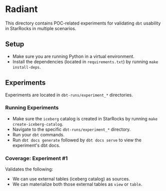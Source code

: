  # Radiant
 
This directory contains POC-related experiments for validating `dbt` usability in StarRocks in multiple scenarios. 

## Setup

- Make sure you are running Python in a virtual environment.
- Install the dependencies (located in `requirements.txt`) by running `make install-deps`.

## Experiments

Experiments are located in `dbt-runs/experiment_*` directories.

### Running Experiments

- Make sure the `iceberg` catalog is created in StarRocks by running `make create-iceberg-catalog`. 
- Navigate to the specific `dbt-runs/experiment_*` directory.
- Run your `dbt` commands. 
- Run `dbt docs generate` followed by `dbt docs serve` to view the experiment's dbt docs.

### Coverage: Experiment #1 

Validates the following:

- We can use external tables (iceberg catalog) as sources.
- We can materialize both those external tables as `view` or `table`.